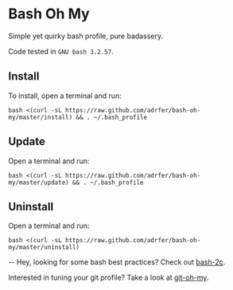 # Bash Oh My
Simple yet quirky bash profile, pure badassery.

Code tested in `GNU bash 3.2.57`.

## Install

To install, open a terminal and run:

    bash <(curl -sL https://raw.github.com/adrfer/bash-oh-my/master/install) && . ~/.bash_profile

## Update

Open a terminal and run:

    bash <(curl -sL https://raw.github.com/adrfer/bash-oh-my/master/update) && . ~/.bash_profile

## Uninstall

Open a terminal and run:

    bash <(curl -sL https://raw.github.com/adrfer/bash-oh-my/master/uninstall)

--
Hey, looking for some bash best practices? Check out [bash-2c](https://github.com/adrfer/bash-2c).

Interested in tuning your git profile? Take a look at [git-oh-my](https://github.com/adrfer/git-oh-my).
